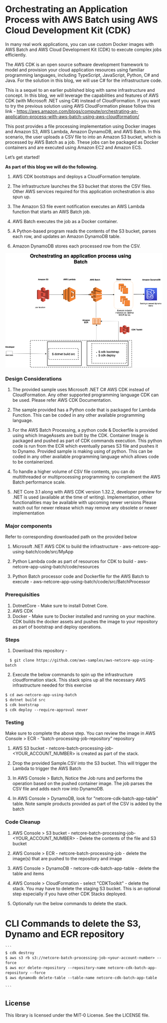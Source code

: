 
# Orchestrating an Application Process with AWS Batch using AWS Cloud Development Kit (CDK)

In many real work applications, you can use custom Docker images with AWS Batch and AWS Cloud Development Kit (CDK) to execute complex jobs efficiently. 

The AWS CDK is an open source software development framework to model and provision your cloud application resources using familiar programming languages, including TypeScript, JavaScript, Python, C# and Java. For the solution in this blog, we will use C# for the infrastructure code. 

This is a sequel to an earlier published blog with same infrastructure and concept. In this blog, we will 
leverage the capabilities and features of AWS CDK (with Microsoft .NET using C#) instead of CloudFormation. If you want to try the previous solution using AWS CloudFormation please follow this link - https://aws.amazon.com/blogs/compute/orchestrating-an-application-process-with-aws-batch-using-aws-cloudformation/

This post provides a file processing implementation using Docker images and Amazon S3, AWS Lambda, Amazon DynamoDB, and AWS Batch. In this scenario, the user uploads a CSV file to into an Amazon S3 bucket, which is processed by AWS Batch as a job. These jobs can be packaged as Docker containers and are executed using Amazon EC2 and Amazon ECS. 

Let’s get started!

**As part of this blog we will do the following.**

1.	AWS CDK bootstraps and deploys a CloudFormation template. 

2.	The infrastructure launches the S3 bucket that stores the CSV files. Other AWS services required for this application orchestration is also spun up.

3.	The Amazon S3 file event notification executes an AWS Lambda function that starts an AWS Batch job.

4.	AWS Batch executes the job as a Docker container. 

5. A Python-based program reads the contents of the S3 bucket, parses each row, and updates an Amazon DynamoDB table.

6. Amazon DynamoDB stores each processed row from the CSV. 

![Alt text](Orchestrating%20an%20Application%20using%20Batch.png?raw=true "Title")

### Design Considerations

1. The provided sample uses Microsoft .NET C# AWS CDK instead of CloudFormation. Any other supported programming language CDK can be used. Please refer AWS CDK Documentation.

2. The sample provided has a Python code that is packaged for Lambda Function. This can be coded in any other available programming language.

3. For the AWS Batch Processing, a python code & Dockerfile is provided using which ImageAssets are built by the CDK. Container Image is packaged and pushed as part of CDK commands execution. This python code is run from the ECR which eventually parses S3 file and pushes it to Dynamo. Provided sample is making using of python. This can be coded in any other available programming language which allows code to be containerized.

4. To handle a higher volume of CSV file contents, you can do multithreaded or multiprocessing programming to complement the AWS Batch performance scale.

5. .NET Core 3.1 along with AWS CDK version 1.32.2, developer preview for .NET is used (available at the time of writing). Implementation, other functionalities may be available with upcoming newer versions Please watch out for newer release which may remove any obsolete or newer implementation

### Major components 

Refer to corresponding downloaded path on the provided below

1. Microsoft .NET AWS CDK to build the infrastructure - aws-netcore-app-using-batch/code/src/MyApp

2. Python Lambda code as part of resources for CDK to build - aws-netcore-app-using-batch/code/resources

3. Python Batch processor code and Dockerfile for the AWS Batch to execute - aws-netcore-app-using-batch/code/src/BatchProcessor

### Prerequisities

1. DotnetCore - Make sure to install Dotnet Core.
2. AWS CDK
3. Docker - Make sure to Docker installed and running on your machine. CDK builds the docker assets and pushes the image to your repository as part of bootstrap and deploy operations.

### Steps

1. Download this repository - 

```
  $ git clone https://github.com/aws-samples/aws-netcore-app-using-batch
```

2. Execute the below commands to spin up the infrastructure cloudformation stack. This stack spins up all the necessary AWS infrastructure needed for this exercise

```
$ cd aws-netcore-app-using-batch
$ dotnet build src
$ cdk bootstrap
$ cdk deploy --require-approval never

```

### Testing

Make sure to complete the above step. You can review the image in AWS Console > ECR - "batch-processing-job-repository" repository

1. AWS S3 bucket - netcore-batch-processing-job-<YOUR_ACCOUNT_NUMBER> is created as part of the stack.

2. Drop the provided Sample.CSV into the S3 bucket. This will trigger the Lambda to trigger the AWS Batch

3. In AWS Console > Batch, Notice the Job runs and performs the operation based on the pushed container image. The job parses the CSV file and adds each row into DynamoDB.

4. In AWS Console > DynamoDB, look for "netcore-cdk-batch-app-table" table. Note sample products provided as part of the CSV is added by the batch

### Code Cleanup

1. AWS Console > S3 bucket - netcore-batch-processing-job-<YOUR_ACCOUNT_NUMBER> - Delete the contents of the file and S3 bucket

2. AWS Console > ECR - netcore-batch-processing-job - delete the image(s) that are pushed to the repository and image

3. AWS Console > DynamoDB - netcore-cdk-batch-app-table - delete the table and items

4. AWS Console > CloudFormation - select "CDKToolkit" - delete the stack. You may have to delete the staging S3 bucket. This is an optional step especially if you have other CDK Stacks deployed.

4. Optionally run the below commands to delete the stack.

# CLI Commands to delete the S3, Dynamo and ECR repository 
    ```
    $ cdk destroy
    $ aws s3 rb s3://netcore-batch-processing-job-<your-account-number> --force
    $ aws ecr delete-repository --repository-name netcore-cdk-batch-app-repository --force
    $ aws dynamodb delete-table --table-name netcore-cdk-batch-app-table
    
    ```
## License

This library is licensed under the MIT-0 License. See the LICENSE file.

